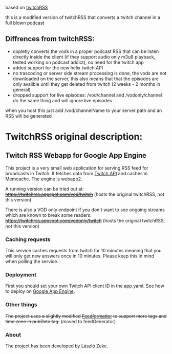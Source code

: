 based on [twitchRSS](https://github.com/lzeke0/TwitchRSS)

this is a modified version of twitchRSS that converts a twitch channel in a full blown podcast

## Diffrences from twitchRSS:
- copletly converts the vods in a proper podcast RSS that can be listen directly inside the client (if they support audio only m3u8 playback, tested working on podcast addict), no need for the twitch app
- added support for the new helix twitch API
- no trascoding or server side stream processing is done, the vods are not downloaded on the server, this also means that that the episodes are only avalible until they get deleted from twitch (2 weeks - 2 months in general)
- dropped support for live episodes: /vod/channel and /vodonly/channel do the same thing and will ignore live episodes

when you host this just add /vod/channelName to your server path and an RSS will be generated

# TwitchRSS original description:

## Twitch RSS Webapp for Google App Engine
This project is a very small web application for serving RSS feed for broadcasts
in Twitch. It fetches data from [Twitch API](https://dev.twitch.tv/docs) and caches in Memcache.
The engine is webapp2.

A running version can be tried out at:
~~https://twitchrss.appspot.com/vod/twitch~~ (hosts the original twitchRSS, not this version)

There is also a VOD only endpoint if you don't want to see ongoing streams which are known to break some readers:
~~https://twitchrss.appspot.com/vodonly/twitch~~ (hosts the original twitchRSS, not this version)

### Caching requests
This service caches requests from twitch for 10 minutes meaning that you will only get new answers once in
10 minutes. Please keep this in mind when polling the service.

### Deployment
First you should set your own Twitch API client ID in the app.yaml.
See how to deploy on [Google App Engine](https://cloud.google.com/appengine/docs/standard/python3).

### Other things
~~The project uses a slightly modified [Feedformatter](https://code.google.com/p/feedformatter/) to support
more tags and time zone in pubDate tag.~~ (moved to feedGenerator)

### About
The project has been developed by László Zeke.
